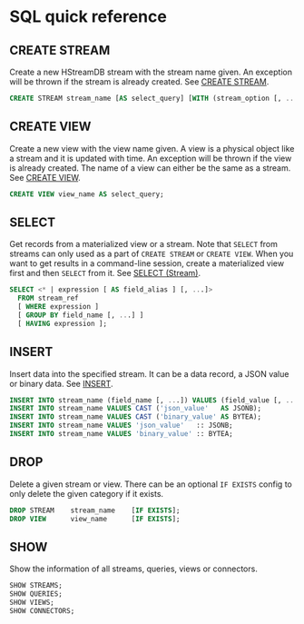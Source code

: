SQL quick reference
===================

## CREATE STREAM

Create a new HStreamDB stream with the stream name given.
An exception will be thrown if the stream is already created.
See [CREATE STREAM](statements/create-stream.md).

```sql
CREATE STREAM stream_name [AS select_query] [WITH (stream_option [, ...])];
```

## CREATE VIEW

Create a new view with the view name given. A view is a physical object like a stream and it is updated with time.
An exception will be thrown if the view is already created. The name of a view can either be the same as a stream.
See [CREATE VIEW](statements/create-view.md).

```sql
CREATE VIEW view_name AS select_query;
```

## SELECT

Get records from a materialized view or a stream. Note that `SELECT` from streams can only used as a part of `CREATE STREAM` or `CREATE VIEW`. When you want to get results in a command-line session, create a materialized view first and then `SELECT` from it.
See [SELECT (Stream)](statements/select-stream.md).

```sql
SELECT <* | expression [ AS field_alias ] [, ...]>
  FROM stream_ref
  [ WHERE expression ]
  [ GROUP BY field_name [, ...] ]
  [ HAVING expression ];
```

## INSERT

Insert data into the specified stream. It can be a data record, a JSON value or binary data.
See [INSERT](statements/insert.md).

```sql
INSERT INTO stream_name (field_name [, ...]) VALUES (field_value [, ...]);
INSERT INTO stream_name VALUES CAST ('json_value'   AS JSONB);
INSERT INTO stream_name VALUES CAST ('binary_value' AS BYTEA);
INSERT INTO stream_name VALUES 'json_value'   :: JSONB;
INSERT INTO stream_name VALUES 'binary_value' :: BYTEA;
```

## DROP

Delete a given stream or view. There can be an optional `IF EXISTS` config to only delete the given category if it exists.

```sql
DROP STREAM    stream_name    [IF EXISTS];
DROP VIEW      view_name      [IF EXISTS];
```

## SHOW

Show the information of all streams, queries, views or connectors.

```sql
SHOW STREAMS;
SHOW QUERIES;
SHOW VIEWS;
SHOW CONNECTORS;
```
